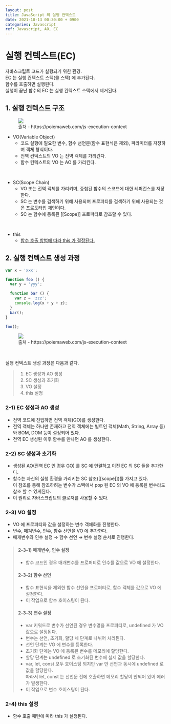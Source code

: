 ```yaml
---
layout: post
title: JavaScript 의 실행 컨텍스트
date: 2021-10-13 00:30:00 + 0900
categories: Javascript
ref: Javascript, AO, EC
---
```


# 실행 컨텍스트(EC)
자바스크립트 코드가 실행되기 위한 환경.      
EC 는 실행 컨텍스트 스택(콜 스택) 에 추가된다.   
함수를 호출하면 실행된다.   
실행이 끝난 함수의 EC 는 실행 컨텍스트 스택에서 제거된다.

## 1. 실행 컨텍스트 구조
<figure>
  <img src="https://user-images.githubusercontent.com/13375810/136986797-d55aa7c6-ea42-4011-a83d-ab8264038473.png" />
  <figcaption>출처 - https://poiemaweb.com/js-execution-context</figcaption>
</figure>

  - VO(Variable Object)   
    - 코드 실행에 필요한 변수, 함수 선언문(함수 표현식은 제외), 파라미터를 저장하며 객체 형식이다.   
    - 전역 컨텍스트의 VO 는 전역 객체를 가리킨다.   
    - 함수 컨텍스트의 VO 는 AO 를 가리킨다.   
    
  <br/>

  - SC(Scope Chain)   
    - VO 또는 전역 객체를 가리키며, 중첩된 함수의 스코프에 대한 레퍼런스를 저장한다.   
    - SC 는 변수를 검색하기 위해 사용되며 프로퍼티를 검색하기 위해 사용되는 것은 프로토타입 체인이다.
    - SC 는 함수에 등록된 [[Scope]] 프로퍼티로 참조할 수 있다.
     
  <br/>

  - this   
    - [함수 호출 방법에 따라 this 가 결정된다.](https://5-sh.github.io/javascript/2021/08/01/javascript-this-scope.html)

## 2. 실행 컨텍스트 생성 과정
```javascript
var x = 'xxx';

function foo () {
  var y = 'yyy';

  function bar () {
    var z = 'zzz';
    console.log(x + y + z);
  }
  bar();
}

foo();
```

<figure>
  <img src="https://user-images.githubusercontent.com/13375810/136993805-a6a93866-c7b7-4795-972f-fa009704b5e4.png" />
  <figcaption>출처 - https://poiemaweb.com/js-execution-context</figcaption>
</figure>

<br />

실행 컨텍스트 생성 과정은 다음과 같다.   
> 1. EC 생성과 AO 생성
> 2. SC 생성과 초기화
> 3. VO 설정
> 4. this 설정

### 2-1) EC 생성과 AO 생성
- 전역 코드에 진입하면 전역 객체(GO)를 생성한다.   
- 전역 객체는 하나만 존재하고 전역 객체에는 빌트인 객체(Math, String, Array 등)와 BOM, DOM 등이 설정되어 있다.   
- 전역 EC 생성된 이후 함수를 만나면 AO 를 생성한다.

### 2-2) SC 생성과 초기화
- 생성된 AO(전역 EC 인 경우 GO) 를 SC 에 연결하고 이전 EC 의 SC 들을 추가한다.
- 함수는 자신의 실행 환경을 가리키는 SC 참조([[scope]])를 가지고 있다.   
이 참조를 통해 참조하려는 변수가 스택에서 pop 된 EC 의 VO 에 등록된 변수라도 참조 할 수 있게된다.
- 이 원리로 자바스크립트의 클로저를 사용할 수 있다.

### 2-3) VO 설정
- VO 에 프로퍼티와 값을 설정하는 변수 객체화를 진행한다.
- 변수, 매겨변수, 인수, 함수 선언을 VO 에 추가한다.
- 매개변수와 인수 설정 → 함수 선언 → 변수 설정 순서로 진행한다.

>  #### 2-3-1) 매개변수, 인수 설정
> - 함수 코드인 경우 매개변수를 프로퍼티로 인수를 값으로 VO 에 설정한다.
> 
> #### 2-3-2) 함수 선언
> - 함수 표현식을 제외한 함수 선언을 프로퍼티로, 함수 객체를 값으로 VO 에 설정한다.
> - 이 작업으로 함수 호이스팅이 된다.
> 
> #### 2-3-3) 변수 설정
> - var 키워드로 변수가 선언된 경우 변수명을 프로퍼티로, undefined 가 VO 값으로 설정된다.
> - 변수는 선언, 초기화, 할당 세 단계로 나뉘어 처리된다.
> - 선언 단계는 VO 에 변수를 등록한다.
> - 초기화 단계는 VO 에 등록된 변수를 메모리에 할당한다.
> - 할당 단계는 undefined 로 초기화된 변수에 실제 값을 할당한다.
> - var, let, const 모두 호이스팅 되지만 var 만 선언과 동시에 undefined 로 값을 할당한다.   
> 따라서 let, const 는 선언문 전에 호출하면 메모리 할당이 안되어 있어 에러가 발생한다.
> - 이 작업으로 변수 호이스팅이 된다.

### 2-4) this 설정
- 함수 호출 패턴에 따라 this 가 설정된다.